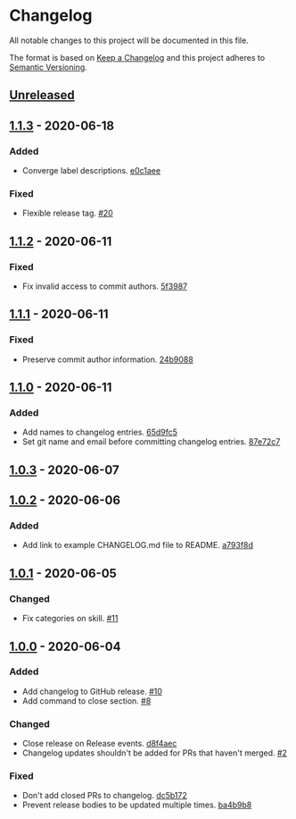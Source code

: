# Changelog

All notable changes to this project will be documented in this file.

The format is based on [Keep a Changelog](http://keepachangelog.com/)
and this project adheres to [Semantic Versioning](http://semver.org/).

## [Unreleased](https://github.com/atomist-skills/changelog-skill/compare/1.1.3...HEAD)

## [1.1.3](https://github.com/atomist-skills/changelog-skill/compare/1.1.2...1.1.3) - 2020-06-18

### Added

-   Converge label descriptions. [e0c1aee](https://github.com/atomist-skills/keep-a-changelog-skill/commit/e0c1aeee005a30aad93496d8d8b0cb21c1325cb4)

### Fixed

-   Flexible release tag. [#20](https://github.com/atomist-skills/keep-a-changelog-skill/issues/20)

## [1.1.2](https://github.com/atomist-skills/changelog-skill/compare/1.1.1...1.1.2) - 2020-06-11

### Fixed

-   Fix invalid access to commit authors. [5f3987](https://github.com/atomist-skills/keep-a-changelog-skill/commit/5f3987c13f930df4f8272c647f1efd2ea0f7826f)

## [1.1.1](https://github.com/atomist-skills/changelog-skill/compare/1.1.0...1.1.1) - 2020-06-11

### Fixed

-   Preserve commit author information. [24b9088](https://github.com/atomist-skills/keep-a-changelog-skill/commit/24b9088c84ea15c149b7ede8ec0454a24564cb2b)

## [1.1.0](https://github.com/atomist-skills/changelog-skill/compare/1.0.3...1.1.0) - 2020-06-11

### Added

-   Add names to changelog entries. [65d9fc5](https://github.com/atomist-skills/keep-a-changelog-skill/commit/65d9fc52f1d9b2e537f959001351006f222bb44c)
-   Set git name and email before committing changelog entries. [87e72c7](https://github.com/atomist-skills/keep-a-changelog-skill/commit/87e72c789e5cf3ce939e9696998641b5660fdb7f)

## [1.0.3](https://github.com/atomist-skills/changelog-skill/compare/1.0.2...1.0.3) - 2020-06-07

## [1.0.2](https://github.com/atomist-skills/changelog-skill/compare/1.0.1...1.0.2) - 2020-06-06

### Added

-   Add link to example CHANGELOG.md file to README. [a793f8d](https://github.com/atomist-skills/keep-a-changelog-skill/commit/a793f8d49048e73963dc39ac848dfe6b22c3b486)

## [1.0.1](https://github.com/atomist-skills/changelog-skill/compare/1.0.0...1.0.1) - 2020-06-05

### Changed

-   Fix categories on skill. [#11](https://github.com/atomist-skills/keep-a-changelog-skill/issues/11)

## [1.0.0](https://github.com/atomist-skills/changelog-skill/tree/1.0.0) - 2020-06-04

### Added

-   Add changelog to GitHub release. [#10](https://github.com/atomist-skills/changelog-skill/issues/10)
-   Add command to close section. [#8](https://github.com/atomist-skills/keep-a-changelog-skill/issues/8)

### Changed

-   Close release on Release events. [d8f4aec](https://github.com/atomist-skills/changelog-skill/commit/d8f4aec3d4ca704a30ed4e94b1af5781307a2e71)
-   Changelog updates shouldn't be added for PRs that haven't merged. [#2](https://github.com/atomist-skills/changelog-skill/issues/2)

### Fixed

-   Don't add closed PRs to changelog. [dc5b172](https://github.com/atomist-skills/changelog-skill/commit/dc5b172bf6e1bd9bfeaf088c2baeb6ff425f0572)
-   Prevent release bodies to be updated multiple times. [ba4b9b8](https://github.com/atomist-skills/changelog-skill/commit/ba4b9b8b6a0ff63e24a78fa3c95742228d9db9cd)
